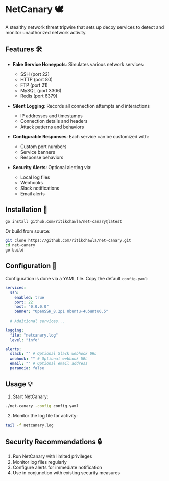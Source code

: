 # NetCanary 🕊️

A stealthy network threat tripwire that sets up decoy services to detect and monitor unauthorized network activity.

## Features 🛠️

- **Fake Service Honeypots**: Simulates various network services:
  - SSH (port 22)
  - HTTP (port 80)
  - FTP (port 21)
  - MySQL (port 3306)
  - Redis (port 6379)

- **Silent Logging**: Records all connection attempts and interactions
  - IP addresses and timestamps
  - Connection details and headers
  - Attack patterns and behaviors

- **Configurable Responses**: Each service can be customized with:
  - Custom port numbers
  - Service banners
  - Response behaviors

- **Security Alerts**: Optional alerting via:
  - Local log files
  - Webhooks
  - Slack notifications
  - Email alerts

## Installation 🚀

```bash
go install github.com/ritikchawla/net-canary@latest
```

Or build from source:

```bash
git clone https://github.com/ritikchawla/net-canary.git
cd net-canary
go build
```

## Configuration 📝

Configuration is done via a YAML file. Copy the default `config.yaml`:

```yaml
services:
  ssh:
    enabled: true
    port: 22
    host: "0.0.0.0"
    banner: "OpenSSH_8.2p1 Ubuntu-4ubuntu0.5"
  
  # Additional services...

logging:
  file: "netcanary.log"
  level: "info"

alerts:
  slack: "" # Optional Slack webhook URL
  webhook: "" # Optional webhook URL
  email: "" # Optional email address
  paranoia: false
```

## Usage 💡

1. Start NetCanary:
```bash
./net-canary -config config.yaml
```

2. Monitor the log file for activity:
```bash
tail -f netcanary.log
```

## Security Recommendations 🔒

1. Run NetCanary with limited privileges
2. Monitor log files regularly
3. Configure alerts for immediate notification
4. Use in conjunction with existing security measures